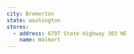 ```yaml
---
city: Bremerton
state: washington
stores:
  - address: 6797 State Highway 303 NE
    name: Walmart
---
```


